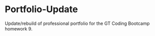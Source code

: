# Portfolio-Update
Update/rebuild of professional portfolio for the GT Coding Bootcamp homework 9. 
